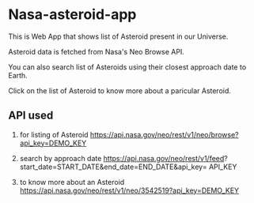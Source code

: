 # Nasa-asteroid-app

This is Web App that shows list of Asteroid present in our Universe.

Asteroid data is fetched from Nasa's Neo Browse API.

You can also search list of Asteroids using their closest approach date to Earth.

Click on the list of Asteroid to know more about a paricular Asteroid.

## API used

1. for listing of Asteroid
https://api.nasa.gov/neo/rest/v1/neo/browse?api_key=DEMO_KEY

2. search by approach date
https://api.nasa.gov/neo/rest/v1/feed? start_date=START_DATE&end_date=END_DATE&api_key= API_KEY

3. to know more about an Asteroid
https://api.nasa.gov/neo/rest/v1/neo/3542519?api_key=DEMO_KEY 
